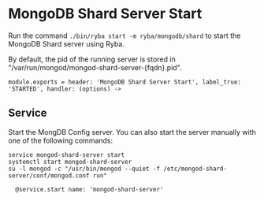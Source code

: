 
# MongoDB Shard Server Start

Run the command `./bin/ryba start -m ryba/mongodb/shard` to start the 
MongoDB Shard server using Ryba.

By default, the pid of the running server is stored in
"/var/run/mongod/mongod-shard-server-{fqdn}.pid".

    module.exports = header: 'MongoDB Shard Server Start', label_true: 'STARTED', handler: (options) ->

## Service

Start the MongDB Config server. You can also start the server manually with one of the
following commands:

```
service mongod-shard-server start
systemctl start mongod-shard-server
su -l mongod -c "/usr/bin/mongod --quiet -f /etc/mongod-shard-server/conf/mongod.conf run"
```

      @service.start name: 'mongod-shard-server'
